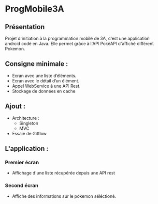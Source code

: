 # ProgMobile3A

## Présentation

Projet d'initiation à la programmation mobile de 3A, c'est une application android codé en Java.
Elle permet grâce à l'API PokéAPI d'affiché différent Pokemon.

## Consigne minimale :

- Ecran avec une liste d’éléments.
- Ecran avec le détail d’un élément.
- Appel WebService à une API Rest.
- Stockage de données en cache

## Ajout :

- Architecture :
  - Singleton
  - MVC
- Essaie de Gitflow

## L'application :

### Premier écran

- Affichage d'une liste récupérée depuis une API rest

### Second écran

- Affiche des informations sur le pokemon séléctioné.
